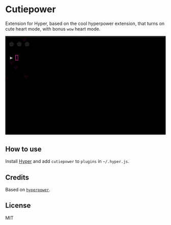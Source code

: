 
# Cutiepower

Extension for Hyper, based on the cool hyperpower extension, that turns on cute heart mode, with bonus `wow` heart mode.

![hyper](https://raw.githubusercontent.com/sassacosta/cutiepower/master/cutiepower.gif)


## How to use

Install [Hyper](https://hyper.is) and add `cutiepower`
to `plugins` in `~/.hyper.js`.

## Credits

Based on [`hyperpower`](https://github.com/vercel/hyperpower).

## License

MIT
